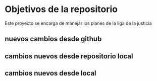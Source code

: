 # Objetivos de la repositorio

Este proyecto se encarga de manejar los planes de la liga de la justicia


## nuevos cambios desde github
## cambios nuevos desde repositorio local
## cambios nuevos desde local



